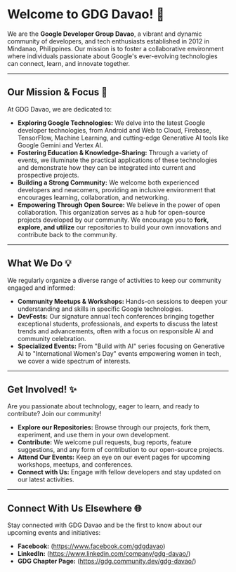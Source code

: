 # Welcome to GDG Davao! 👋

We are the **Google Developer Group Davao**, a vibrant and dynamic community of developers, and tech enthusiasts established in 2012 in Mindanao, Philippines. Our mission is to foster a collaborative environment where individuals passionate about Google's ever-evolving technologies can connect, learn, and innovate together.

---

## Our Mission & Focus 🚀

At GDG Davao, we are dedicated to:

*   **Exploring Google Technologies:** We delve into the latest Google developer technologies, from Android and Web to Cloud, Firebase, TensorFlow, Machine Learning, and cutting-edge Generative AI tools like Google Gemini and Vertex AI.
*   **Fostering Education & Knowledge-Sharing:** Through a variety of events, we illuminate the practical applications of these technologies and demonstrate how they can be integrated into current and prospective projects.
*   **Building a Strong Community:** We welcome both experienced developers and newcomers, providing an inclusive environment that encourages learning, collaboration, and networking.
*   **Empowering Through Open Source:** We believe in the power of open collaboration. This organization serves as a hub for open-source projects developed by our community. We encourage you to **fork, explore, and utilize** our repositories to build your own innovations and contribute back to the community.

---

## What We Do 💡

We regularly organize a diverse range of activities to keep our community engaged and informed:

*   **Community Meetups & Workshops:** Hands-on sessions to deepen your understanding and skills in specific Google technologies.
*   **DevFests:** Our signature annual tech conferences bringing together exceptional students, professionals, and experts to discuss the latest trends and advancements, often with a focus on responsible AI and community celebration.
*   **Specialized Events:** From "Build with AI" series focusing on Generative AI to "International Women's Day" events empowering women in tech, we cover a wide spectrum of interests.

---

## Get Involved! ✨

Are you passionate about technology, eager to learn, and ready to contribute? Join our community!

*   **Explore our Repositories:** Browse through our projects, fork them, experiment, and use them in your own development.
*   **Contribute:** We welcome pull requests, bug reports, feature suggestions, and any form of contribution to our open-source projects.
*   **Attend Our Events:** Keep an eye on our event pages for upcoming workshops, meetups, and conferences.
*   **Connect with Us:** Engage with fellow developers and stay updated on our latest activities.

---

## Connect With Us Elsewhere 🌐

Stay connected with GDG Davao and be the first to know about our upcoming events and initiatives:

*   **Facebook:** (https://www.facebook.com/gdgdavao)
*   **LinkedIn:** (https://www.linkedin.com/company/gdg-davao/)
*   **GDG Chapter Page:** (https://gdg.community.dev/gdg-davao/)
